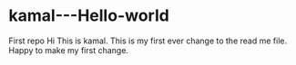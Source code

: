 # kamal---Hello-world
First repo
Hi This is kamal. This is my first ever change to the read me file.
Happy to make my first change.
